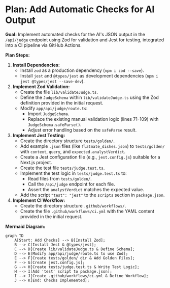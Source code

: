 # Plan: Add Automatic Checks for AI Output

**Goal:** Implement automated checks for the AI's JSON output in the `/api/judge` endpoint using Zod for validation and Jest for testing, integrated into a CI pipeline via GitHub Actions.

**Plan Steps:**

1.  **Install Dependencies:**
    *   Install `zod` as a production dependency (`npm i zod --save`).
    *   Install `jest` and `@types/jest` as development dependencies (`npm i jest @types/jest --save-dev`).
2.  **Implement Zod Validation:**
    *   Create the file `lib/validateJudge.ts`.
    *   Define the `JudgeSchema` within `lib/validateJudge.ts` using the Zod definition provided in the initial request.
    *   Modify `app/api/judge/route.ts`:
        *   Import `JudgeSchema`.
        *   Replace the existing manual validation logic (lines 71-109) with `JudgeSchema.safeParse()`.
        *   Adjust error handling based on the `safeParse` result.
3.  **Implement Jest Testing:**
    *   Create the directory structure `tests/golden/`.
    *   Add example `.json` files (like `flatmate_dishes.json`) to `tests/golden/` with `context`, `query`, and `expected.analystVerdict`.
    *   Create a Jest configuration file (e.g., `jest.config.js`) suitable for a Next.js project.
    *   Create the test file `tests/judge.test.ts`.
    *   Implement the test logic in `tests/judge.test.ts` to:
        *   Read files from `tests/golden/`.
        *   Call the `/api/judge` endpoint for each file.
        *   Assert the `analystVerdict` matches the expected value.
    *   Add the script `"test": "jest"` to the `scripts` section in `package.json`.
4.  **Implement CI Workflow:**
    *   Create the directory structure `.github/workflows/`.
    *   Create the file `.github/workflows/ci.yml` with the YAML content provided in the initial request.

**Mermaid Diagram:**

```mermaid
graph TD
    A[Start: Add Checks] --> B[Install Zod];
    B --> C[Install Jest & @types/jest];
    C --> D[Create lib/validateJudge.ts & Define Schema];
    D --> E[Modify app/api/judge/route.ts to use Zod];
    E --> F[Create tests/golden/ dir & Add Golden Files];
    F --> G[Create jest.config.js];
    G --> H[Create tests/judge.test.ts & Write Test Logic];
    H --> I[Add 'test' script to package.json];
    I --> J[Create .github/workflows/ci.yml & Define Workflow];
    J --> K[End: Checks Implemented];